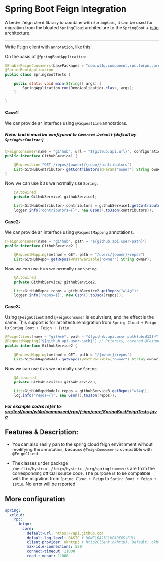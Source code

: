 # Spring Boot Feign Integration

A better feign client library to combine with `SpringBoot`, it can be used for migration 
from the bloated `SpringCloud` architecture to the `SpringBoot` + [istio](https://istio.io) architecture.


---


Write [Feign](https://github.com/OpenFeign/feign) client with `annotation`, like this:


On the basis of `@SpringBootApplication`:

```java
@EnableFeignConsumers(basePackages = "com.wl4g.component.rpc.feign.core")
@SpringBootApplication
public class SpringBootTests {

	public static void main(String[] args) {
		SpringApplication.run(DemoApplication.class, args);
	}

}
```

#### Case1:

We can provide an interface using `@RequestLine` annotations.
##### Note: that it must be configured to `Contract.Default` (default by `SpringMvcContract`)

```java
@FeignConsumer(name = "github", url = "${github.api.url}", configuration = { Contract.Default.class })
public interface GithubService1 {

    @RequestLine("GET /repos/{owner}/{repo}/contributors")
    List<GitHubContributor> getContributors(@Param("owner") String owner, @Param("repo") String repo);
}
```

Now we can use it as we normally use `Spring`.

```java
    @Autowired
    private GithubService1 githubService1;
    
    List<GitHubContributor> contributors = githubService1.getContributors("wl4g", "xcloud-components");
    logger.info("contributors={}", new Gson().toJson(contributors));    
```

#### Case2:

We can provide an interface using `@RequestMapping` annotations. 

```java
@FeignConsumer(name = "github", path = "${github.api.user-path}")
public interface GithubService2 {

    @RequestMapping(method = GET, path = "/users/{owner}/repos")
    List<GitHubRepo> getRepos(@PathVariable("owner") String owner);

```

Now we can use it as we normally use `Spring`.

```java
    @Autowired
    private GithubService2 githubService2;

    List<GitHubRepo> repos = githubService2.getRepos("wl4g");
    logger.info("repos={}", new Gson().toJson(repos));    
```

#### Case3:

Using `@FeignClient` and `@FeignConsumer` is equivalent, and the effect is the same. 
This support is for architecture migration from `Spring Cloud + Feign` to `Spring Boot + Feign + Istio`

```java
@FeignClient(name = "github", path = "${github.api.user-path}abcd1234") // 'path' invalid, 
@RequestMapping("${github.api.user-path}") // Priority, covered @FeignClient#path
public interface GithubService2 {

    @RequestMapping(method = GET, path = "/{owner}/repos")
    List<GitHubRepoModel> getRepos(@PathVariable("owner") String owner);

```

Now we can use it as we normally use `Spring`.

```java
    @Autowired
    private GithubService3 githubService3;

    List<GitHubRepoModel> repos = githubService3.getRepos("wl4g");
    log.info("repos={}", new Gson().toJson(repos));
```

##### For example codes refer to: [src/test/com/wl4g/component/rpc/feign/core/SpringBootFeignTests.java](src/test/com/wl4g/component/rpc/springboot/feign/SpringBootFeignTests.java)


## Features & Description:
- You can also easily pan to the spring cloud feign environment without modifying the annotation, 
because `@FeignConsumer` is compatible with `@FeignClient`

- The classes under package `/netflix/hystrix`&nbsp;,&nbsp;`/feign/hystrix`&nbsp;,&nbsp;`/org/springframework` are from the corresponding official source code. 
The purpose is to be compatible with the migration from `Spring Cloud + Feign` to `Spring Boot + Feign + Istio`. No error will be reported



## More configuration

```yaml
spring:
  xcloud:
    rpc:
      feign:
        core:
          default-url: https://api.github.com
          default-log-level: BASIC # NONE|BASIC|HEADERS|FULL
          client-provider: okhttp3 # http2Client|okhttp3, Default: okhttp3
          max-idle-connections: 520
          connect-timeout: 11000
          read-timeout: 12000
```